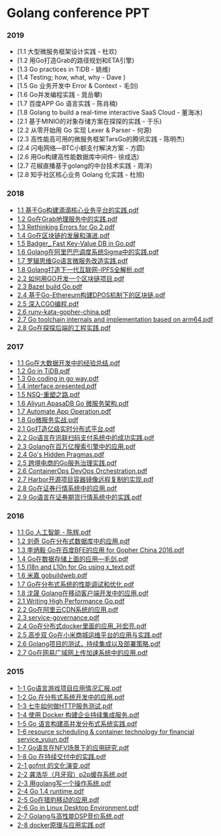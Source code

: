 # Golang conference PPT

### 2019
* [1.1 大型微服务框架设计实践 - 杜欢)
* [1.2 用Go打造Grab的路径规划和ETA引擎)
* [1.3 Go practices in TiDB - 姚维)
* [1.4 Testing; how, what, why - Dave )
* [1.5 Go 业务开发中 Error & Context - 毛剑)
* [1.6 Go并发编程实践 - 晁岳攀)
* [1.7 百度APP Go 语言实践 - 陈肖楠)
* [1.8 Golang to build a real-time interactive SaaS Cloud - 董海冰)
* [2.1 基于MINIO的对象存储方案在探探的实践 - 于乐)
* [2.2 从零开始用 Go 实现 Lexer & Parser - 何源)
* [2.3 高性能高可用的微服务框架TarsGo的腾讯实践 - 陈明杰)
* [2.4 闪电网络—BTC小额支付解决方案 - 方圆)
* [2.6 用Go构建高性能数据库中间件- 徐成选)
* [2.7 花椒直播基于golang的中台技术实践 - 周洋)
* [2.8 知乎社区核心业务 Golang 化实践 - 杜旭)

### 2018
* [1.1 基于Go构建滴滴核心业务平台的实践.pdf](/2018/1.1%20基于Go构建滴滴核心业务平台的实践.pdf)
* [1.2 Go在Grab地理服务中的实践.pdf](/2018/1.2%20Go在Grab地理服务中的实践.pdf)
* [1.3 Rethinking Errors for Go 2.pdf](/2018/1.3%20Rethinking%20Errors%20for%20Go%202.pdf)
* [1.4 Go在区块链的发展和演进.pdf](/2018/1.4%20Go在区块链的发展和演进.pdf)
* [1.5 Badger_ Fast Key-Value DB in Go.pdf](/2018/1.5%20Badger_%20Fast%20Key-Value%20DB%20in%20Go.pdf)
* [1.6 Golang在阿里巴巴调度系统Sigma中的实践.pdf](/2018/1.6%20Golang在阿里巴巴调度系统Sigma中的实践.pdf)
* [1.7 罗辑思维Go语言微服务改造实践.pdf](/2018/1.7%20罗辑思维Go语言微服务改造实践.pdf)
* [1.8 Golang打造下一代互联网-IPFS全解析.pdf](/2018/1.8%20Golang打造下一代互联网-IPFS全解析.pdf)
* [2.2 如何用GO开发一个区块链项目.pdf](/2018/2.2%20如何用GO开发一个区块链项目.pdf)
* [2.3 Bazel build Go.pdf](/2018/2.3%20Bazel%20build%20Go.pdf)
* [2.4 基于Go-Ethereum构建DPOS机制下的区块链.pdf](/2018/2.4%20基于Go-Ethereum构建DPOS机制下的区块链.pdf)
* [2.5 深入CGO编程.pdf](/2018/2.5%20深入CGO编程.pdf)
* [2.6 runv-kata-gopher-china.pdf](/2018/runv-kata-gopher-china.pdf)
* [2.7 Go toolchain internals and implementation based on arm64.pdf](/2018/2.7%20Go%20toolchain%20internals%20and%20implementation%20based%20on%20arm64.pdf)
* [2.8 Go在探探后端的工程实践.pdf](/2018/2.8%20Go在探探后端的工程实践.pdf)

### 2017
* [1.1 Go在大数据开发中的经验总结.pdf](/2017/1.1%20Go在大数据开发中的经验总结.pdf)
* [1.2 Go in TiDB.pdf](/2017/[1.2%20Go%20in%20TiDB.pdf)
* [1.3 Go coding in go way.pdf](/2017/1.3%20Go%20coding%20in%20go%20way.pdf)
* [1.4 interface.presented.pdf](/2017/1.4%20interface.presented.pdf)
* [1.5 NSQ-重塑之路.pdf](/2017/1.5%20NSQ-重塑之路.pdf)
* [1.6 Aliyun ApasaDB Go 微服务架构.pdf](/2017/[1.6%20Aliyun%20ApasaDB%20Go%20微服务架构.pdf)
* [1.7 Automate App Operation.pdf](/2017/1.7%20Automate%20App%20Operation.pdf)
* [1.8 Go微服务实战.pdf](/2017/1.8%20Go微服务实战.pdf)
* [2.1 Go打造亿级实时分布式平台.pdf](/2017/2.1%20Go打造亿级实时分布式平台.pdf)
* [2.2 Go语言在讯联扫码支付系统中的成功实践.pdf](/2017/2.2%20Go语言在讯联扫码支付系统中的成功实践.pdf)
* [2.3 Golang在百万亿搜索引擎中的应用.pdf](/2017/2.3%20Golang在百万亿搜索引擎中的应用.pdf)
* [2.4 Go's Hidden Pragmas.pdf](/2017/2.4%20Go's%20Hidden%20Pragmas.pdf)
* [2.5 跨境电商的Go服务治理实践.pdf](/2017/2.5%20跨境电商的Go服务治理实践.pdf)
* [2.6 ContainerOps DevOps Orchestration.pdf](/2017/2.6%20ContainerOps%20DevOps%20Orchestration.pdf)
* [2.7 Harbor开源项目容器镜像远程复制的实现.pdf](/2017/2.7%20Harbor开源项目容器镜像远程复制的实现.pdf)
* [2.8 Go在证券行情系统中的应用.pdf](/2017/2.8%20Go在证券行情系统中的应用.pdf)
* [2.9 Go语言在证券期货行情系统中的实践.pdf](/2017/2.9%20Go语言在证券期货行情系统中的实践.pdf)

### 2016
* [1.1 Go 人工智能 - 陈辉.pdf](/2016/1.1%20Go%20人工智能%20-%20陈辉.pdf)
* [1.2 刘奇 Go在分布式数据库中的应用.pdf](/2016/1.2%20刘奇%20Go在分布式数据库中的应用.pdf)
* [1.3 李炳毅 Go在百度BFE的应用 for Gopher China 2016.pdf](/2016/1.3%20李炳毅%20Go在百度BFE的应用%20for%20Gopher%20China%202016.pdf)
* [1.4 Go在数据存储上面的应用—毛剑.pdf](/2016/1.4%20Go在数据存储上面的应用—毛剑.pdf)
* [1.5 I18n and L10n for Go using x_text.pdf](/2016/1.5%20I18n%20and%20L10n%20for%20Go%20using%20x_text.pdf)
* [1.6 米嘉 gobuildweb.pdf](/2016/1.6%20米嘉%20gobuildweb.pdf)
* [1.7 Go在分布式系统的性能调试和优化.pdf](/2016/1.7%20Go在分布式系统的性能调试和优化.pdf)
* [1.8 沈晟 Golang在移动客户端开发中的应用.pdf](/2016/1.8%20沈晟%20Golang在移动客户端开发中的应用.pdf)
* [2.1 Writing High Performance Go.pdf](/2016/2.1%20Writing%20High%20Performance%20Go.pdf)
* [2.2 Go在阿里云CDN系统的应用.pdf](/2016/2.2%20Go在阿里云CDN系统的应用.pdf)
* [2.3 service-governance.pdf](/2016/2.3%20service-governance.pdf)
* [2.4 Go在分布式docker里面的应用_孙宏亮.pdf](/2016/2.4%20Go在分布式docker里面的应用_孙宏亮.pdf)
* [2.5 高步双 Go在小米商城运维平台的应用与实践.pdf](/2016/2.5%20高步双%20Go在小米商城运维平台的应用与实践.pdf)
* [2.6 Golang项目的测试，持续集成以及部署策略.pdf](/2016/2.6%20Golang项目的测试，持续集成以及部署策略.pdf)
* [2.7 Go在网易广域网上传加速系统中的应用.pdf](/2016/2.7%20Go在网易广域网上传加速系统中的应用.pdf)
### 2015

* [1-1 Go语言游戏项目应用情况汇报.pdf](/2015/1-1%20Go语言游戏项目应用情况汇报.pdf)
* [1-2 Go 在分布式系统开发中的应用.pdf](/2015/1-2%20Go%20在分布式系统开发中的应用.pdf)
* [1-3 七牛如何做HTTP服务测试.pdf](/2015/1-3%20七牛如何做HTTP服务测试.pdf)
* [1-4 使用 Docker 构建企业持续集成服务.pdf](/2015/1-4%20使用%20Docker%20构建企业持续集成服务.pdf)
* [1-5 Go 语言构建高并发分布式系统实践.pdf](/2015/1-5%20Go%20语言构建高并发分布式系统实践.pdf)
* [1-6 resource scheduling & container technology for financial service_yujun.pdf](/2015/1-6%20resource%20scheduling%20&%20container%20technology%20for%20financial%20service_yujun.pdf)
* [1-7 Go语言在NFV场景下的应用研究.pdf](/2015/1-7%20Go语言在NFV场景下的应用研究.pdf)
* [1-8 Go 在持续交付中的实践.pdf](/2015/1-8%20Go%20在持续交付中的实践.pdf)
* [2-1 gofmt 的文化演变.pdf](/2015/2-1%20gofmt%20的文化演变.pdf)
* [2-2 龚浩华（月牙寂）p2p缓存系统.pdf](/2015/2-2%20龚浩华（月牙寂）p2p缓存系统.pdf)
* [2-3 用golang写一个操作系统.pdf](/2015/2-3%20用golang写一个操作系统.pdf)
* [2-4 Go 1.4 runtime.pdf](/2015/2-4%20Go%201.4%20runtime.pdf)
* [2-5 Go在猎豹移动的应用.pdf](/2015/2-5%20Go在猎豹移动的应用.pdf)
* [2-6 Go in Linux Desktop Environment.pdf](/2015/2-6%20Go%20in%20Linux%20Desktop%20Environment.pdf)
* [2-7 Golang与高性能DSP竞价系统.pdf](/2015/2-7%20Golang与高性能DSP竞价系统.pdf)
* [2-8 docker原理与应用实践.pdf](/2015/2-8%20docker原理与应用实践.pdf)
